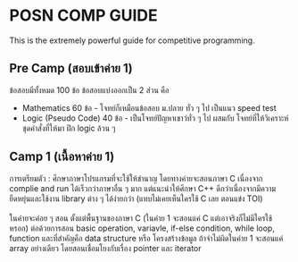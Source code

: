 # POSN COMP GUIDE
This is the extremely powerful guide for competitive programming.
## Pre Camp (สอบเข้าค่าย 1)
  ข้อสอบมีทั้งหมด 100 ข้อ ข้อสอบแบ่งออกเป็น 2 ส่วน คือ
  - Mathematics 60 ข้อ - โจทย์ก็เหมือนข้อสอบ ม.ปลาย ทั่ว ๆ ไป เป็นแนว speed test
  - Logic (Pseudo Code) 40 ข้อ - เป็นโจทย์ปัญหาเชาว์ทั่ว ๆ ไป ผสมกับ โจทย์ที่ให้วิเคราะห์ชุดคำสั่งที่ให้มา ฝึก logic ล้วน ๆ
## Camp 1 (เนื้อหาค่าย 1)
  การเตรียมตัว : ศึกษาภาษาโปรแกรมที่จะใช้ให้ชำนาญ โดยทางค่ายจะสอนภาษา C เนื่องจาก complie and run ได้เร็วกว่าภาษาอื่น ๆ มาก แต่แนะนำให้ศึกษา C++ ดีกว่าเนื่องจากมีความยืดหยุ่นและใช้งาน  library ต่าง ๆ ได้ง่ายกว่า (แทบไม่เคยเห็นใครใช้ C เลย ตอนแข่ง TOI)<br /><br />
  ในค่ายจะค่อย ๆ สอน ตั้งแต่พื้นฐานของภาษา C (ในค่าย 1 จะสอนแค่ C แต่เอาจริงก็ไม่มีใครใช้หรอก) ต่อด้วยการสอน basic operation, variavle, if-else condition, while loop, function และที่สำคัญคือ data structure หรือ โครงสร้างข้อมูล ถ้าจำไม่ผิดในค่าย 1 จะสอนแค่ array อย่างเดียว โดยสอนเชื่อมโยงกับเรื่อง pointer และ iterator
